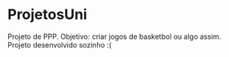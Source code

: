 # ProjetosUni

Projeto de PPP. Objetivo: criar jogos de basketbol ou algo assim.
<br>
Projeto desenvolvido sozinho :(
